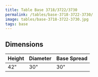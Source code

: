 ```yaml
---
title: Table Base 3718/3722/3730
permalink: /tables/base-3718-3722-3730/
image: tables/base-3718-3722-3730.jpg
tags: base
---
```


## Dimensions

Height | Diameter | Base Spread
-------|----------|------------
42"    | 30"      | 30"